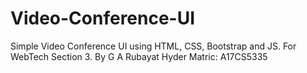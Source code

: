 # Video-Conference-UI
Simple Video Conference UI using HTML, CSS, Bootstrap and JS.
For WebTech Section 3.
By G A Rubayat Hyder
Matric: A17CS5335
